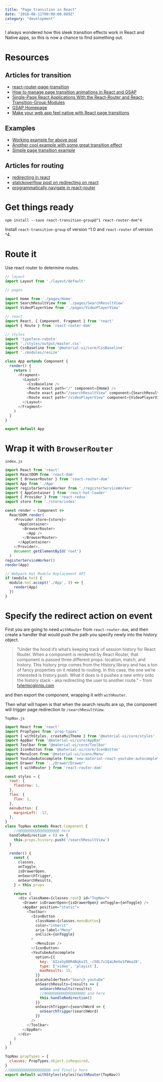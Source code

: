 ```yaml
---
title: "Page transition in React"
date: "2018-08-11T09:00:00.009Z"
category: "development"
---
```


I always wondered how this sleek transition effects work in React and Native apps, so this is now a chance to find something out. 

# Resources
## Articles for transition
* [react-router-page-transition](https://www.npmjs.com/package/react-router-page-transition)
* [How to manage page transition animations in React and GSAP](https://medium.com/@agm1984/how-to-manage-page-transition-animations-in-react-ba09c66655c6)
* [Single-Page React Applications With the React-Router and React-Transition-Group Modules](https://code.tutsplus.com/tutorials/single-page-react-applications-with-react-router-and-react-transition-group-modules--cms-24507?ec_unit=translation-info-language)
* [GSAP Homepage](https://greensock.com/get-started-js)
* [Make your web app feel native with React page transitions](https://blog.etch.team/react-page-transitions-make-your-website-feel-native-bf2804b011dc)

## Examples
* [Working example for above post](https://stackblitz.com/edit/react-49vg63)
* [Another cool example with some great transition effect](https://codepen.io/sdras/pen/gWWQgb)
* [Simple page transition example](https://codesandbox.io/s/qqxj18wj9)

## Articles for routing
* [redirecting in react](https://medium.com/@anneeb/redirecting-in-react-4de5e517354a)
* [statckoverflow post on redirecting on react](https://stackoverflow.com/questions/34735580/how-to-do-a-redirect-to-another-route-with-react-router)
* [programmatically navigate in react-router](https://tylermcginnis.com/react-router-programmatically-navigate/)

# Get things ready
```
npm install --save react-transition-group@^1 react-router-dom^4 
```
Install `react-transition-group` of version ^1.0 and `react-router` of version ^4. 

# Route it
Use react router to determine routes.
```javascript
// layout
import Layout from './layout/default'

// pages

import Home from './pages/Home'
import SearchResultView from './pages/SearchResultView'
import VideoPlayerView from './pages/VideoPlayerView'

// react
import React, { Component, Fragment } from 'react'
import { Route } from 'react-router-dom'

// styles
import 'typeface-roboto'
import './styles/output/master.css'
import CssBaseline from '@material-ui/core/CssBaseline'
import './modules/resize'

class App extends Component {
  render() {
    return (
      <Fragment>
        <Layout>
          <CssBaseline />
          <Route exact path="/" component={Home} />
          <Route exact path="/searchResultView" component={SearchResultView} />
          <Route exact path="/videoPlayerView" component={VideoPlayerView} />
        </Layout>
      </Fragment>
    )
  }
}

export default App

```

# Wrap it with `BrowserRouter`
`index.js`
```javascript
import React from 'react'
import ReactDOM from 'react-dom'
import { BrowserRouter } from 'react-router-dom'
import App from './App'
import registerServiceWorker from './registerServiceWorker'
import { AppContainer } from 'react-hot-loader'
import { Provider } from 'react-redux'
import store from './store/index'

const render = Component =>
  ReactDOM.render(
    <Provider store={store}>
      <AppContainer>
        <BrowserRouter>
          <App />
        </BrowserRouter>
      </AppContainer>
    </Provider>,
    document.getElementById('root')
  )
registerServiceWorker()
render(App)

// Webpack Hot Module Replacement API
if (module.hot) {
  module.hot.accept('./App', () => {
    render(App)
  })
}

```

# Specify the redirect action on event
First you are going to need `withRouter` from `react-router-dom`,
and then create a handler that would push the path you specify newly into the history object. 

> "Under the hood it’s what’s keeping track of session history for React Router. When a component is rendered by React Router, that component is passed three different props: location, match, and history. This history prop comes from the History library and has a ton of fancy properties on it related to routing. In this case, the one we’re interested is history.push. What it does is it pushes a new entry onto the history stack - aka redirecting the user to another route." - from [tylermcginnis.com](https://tylermcginnis.com/react-router-programmatically-navigate/)

and then export the component, wrapping it with `withRouter`. 

Then what will hapen is that when the search results are up, the component will trigger page redirection to `/searchResultView`.

`TopNav.js`

```javascript
import React from 'react'
import PropTypes from 'prop-types'
import { withStyles, createMuiTheme } from '@material-ui/core/styles'
import AppBar from '@material-ui/core/AppBar'
import Toolbar from '@material-ui/core/Toolbar'
import IconButton from '@material-ui/core/IconButton'
import MenuIcon from '@material-ui/icons/Menu'
import YoutubeAutocomplete from 'new-material-react-youtube-autocomplete'
import Drawer from '../Drawer/Drawer'
import { withRouter } from 'react-router-dom'

const styles = {
  root: {
    flexGrow: 1,
  },
  flex: {
    flex: 1,
  },
  menuButton: {
    marginLeft: -12,
  },
}
class TopNav extends React.Component {
    //@@@@@@@@@@@@@@@@@@@ here
  handleRedirection = () => {
    this.props.history.push('/searchResultView')
  }

  render() {
    const {
      classes,
      onToggle,
      isDrawerOpen,
      onSearchTrigger,
      onSearchResults,
    } = this.props

    return (
      <div className={classes.root} id="TopNav">
        <Drawer isDrawerOpen={isDrawerOpen} onToggle={onToggle} />
        <AppBar position="static">
          <Toolbar>
            <IconButton
              className={classes.menuButton}
              color="inherit"
              aria-label="Menu"
              onClick={onToggle}
            >
              <MenuIcon />
            </IconButton>
            <YoutubeAutocomplete
              option={{
                key: 'AIzaSyB8R4Bqkx25_-c58L7v1QaLReVw1FWea28',
                type: ['video', 'playist'],
                maxResults: 15,
              }}
              placeholderText="Search youtube"
              onSearchResults={results => {
                onSearchResults(results)
                //@@@@@@@@@@@@@@@@@@@ and here
                this.handleRedirection()
              }}
              onSearchTrigger={searchWord => {
                onSearchTrigger(searchWord)
              }}
            />
          </Toolbar>
        </AppBar>
      </div>
    )
  }
}

TopNav.propTypes = {
  classes: PropTypes.object.isRequired,
}
//@@@@@@@@@@@@@@@@@@@ and finally here
export default withStyles(styles)(withRouter(TopNav))

```
